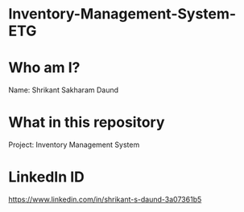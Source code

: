 # Inventory-Management-System-ETG

# Who am I?
Name: Shrikant Sakharam Daund

# What in this repository
Project: Inventory Management System

# LinkedIn ID
https://www.linkedin.com/in/shrikant-s-daund-3a07361b5
